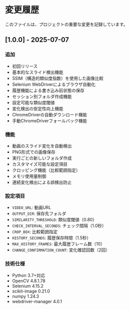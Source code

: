 # 変更履歴

このファイルは、プロジェクトの重要な変更を記録しています。

## [1.0.0] - 2025-07-07

### 追加
- 初回リリース
- 基本的なスライド検出機能
- SSIM（構造的類似度指数）を使用した画像比較
- Selenium WebDriverによるブラウザ自動化
- 履歴機能による書き込み前状態の保存
- セッション別フォルダ作成機能
- 設定可能な類似度閾値
- 変化検出の安定性向上機能
- ChromeDriverの自動ダウンロード機能
- 手動ChromeDriverフォールバック機能

### 機能
- 動画のスライド変化を自動検出
- PNG形式での画像保存
- 実行ごとの新しいフォルダ作成
- カスタマイズ可能な設定項目
- クロッピング機能（比較範囲指定）
- メモリ使用量制御
- 連続変化検出による誤検出防止

### 設定項目
- `VIDEO_URL`: 動画URL
- `OUTPUT_DIR`: 保存先フォルダ
- `SIMILARITY_THRESHOLD`: 類似度閾値（0.80）
- `CHECK_INTERVAL_SECONDS`: チェック間隔（1.0秒）
- `CROP_BOX`: 比較範囲指定
- `HISTORY_SECONDS`: 履歴保存時間（1.5秒）
- `MAX_HISTORY_FRAMES`: 最大履歴フレーム数（10）
- `CHANGE_CONFIRMATION_COUNT`: 変化確認回数（2回）

### 技術仕様
- Python 3.7+対応
- OpenCV 4.8.1.78
- Selenium 4.15.2
- scikit-image 0.21.0
- numpy 1.24.3
- webdriver-manager 4.0.1
